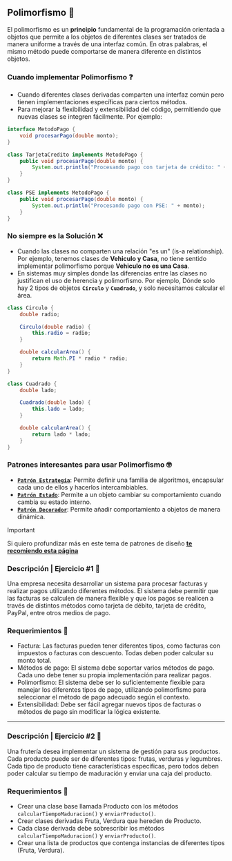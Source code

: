 ## Polimorfismo 🫘

El polimorfismo es un **principio** fundamental de la programación orientada a objetos que permite a los objetos de diferentes clases ser tratados de manera uniforme a través de una interfaz común. En otras palabras, el mismo método puede comportarse de manera diferente en distintos objetos.

### Cuando implementar Polimorfismo ❓

- Cuando diferentes clases derivadas comparten una interfaz común pero tienen implementaciones específicas para ciertos métodos.
- Para mejorar la flexibilidad y extensibilidad del código, permitiendo que nuevas clases se integren fácilmente. Por ejemplo:

```java
interface MetodoPago {
    void procesarPago(double monto);
}

class TarjetaCredito implements MetodoPago {
    public void procesarPago(double monto) {
        System.out.println("Procesando pago con tarjeta de crédito: " + monto);
    }
}

class PSE implements MetodoPago {
    public void procesarPago(double monto) {
        System.out.println("Procesando pago con PSE: " + monto);
    }
}

```

### No siempre es la Solución ❌

- Cuando las clases no comparten una relación "es un" (is-a relationship). Por ejemplo, tenemos clases de **Vehiculo y Casa**, no tiene sentido implementar polimorfismo porque **Vehiculo no es una Casa**.
- En sistemas muy simples donde las diferencias entre las clases no justifican el uso de herencia y polimorfismo. Por ejemplo, Dónde solo hay 2 tipos de objetos **`Círculo`** y **`Cuadrado`**, y solo necesitamos calcular el área.

```java
class Circulo {
    double radio;

    Circulo(double radio) {
        this.radio = radio;
    }

    double calcularArea() {
        return Math.PI * radio * radio;
    }
}

class Cuadrado {
    double lado;

    Cuadrado(double lado) {
        this.lado = lado;
    }

    double calcularArea() {
        return lado * lado;
    }
}
```

### Patrones interesantes para usar Polimorfismo 🤓

- [**`Patrón Estrategia`**](https://refactoring.guru/es/design-patterns/strategy): Permite definir una familia de algoritmos, encapsular cada uno de ellos y hacerlos intercambiables.
- [**`Patrón Estado`**](https://refactoring.guru/es/design-patterns/state): Permite a un objeto cambiar su comportamiento cuando cambia su estado interno.
- [**`Patrón Decorador`**](https://refactoring.guru/es/design-patterns/decorator): Permite añadir comportamiento a objetos de manera dinámica.

> [!IMPORTANT]
> Si quiero profundizar más en este tema de patrones de diseño [**te recomiendo esta página**](https://refactoring.guru/es/design-patterns)

### Descripción | Ejercicio #1 📄

Una empresa necesita desarrollar un sistema para procesar facturas y realizar pagos utilizando diferentes métodos. El sistema debe permitir que las facturas se calculen de manera flexible y que los pagos se realicen a través de distintos métodos como tarjeta de débito, tarjeta de crédito, PayPal, entre otros medios de pago.

### Requerimientos 📝

- Factura: Las facturas pueden tener diferentes tipos, como facturas con impuestos o facturas con descuento. Todas deben poder calcular su monto total.
- Métodos de pago: El sistema debe soportar varios métodos de pago. Cada uno debe tener su propia implementación para realizar pagos.
- Polimorfismo: El sistema debe ser lo suficientemente flexible para manejar los diferentes tipos de pago, utilizando polimorfismo para seleccionar el método de pago adecuado según el contexto.
- Extensibilidad: Debe ser fácil agregar nuevos tipos de facturas o métodos de pago sin modificar la lógica existente.

---

### Descripción | Ejercicio #2 📄

Una frutería desea implementar un sistema de gestión para sus productos. Cada producto puede ser de diferentes tipos: frutas, verduras y legumbres. Cada tipo de producto tiene características específicas, pero todos deben poder calcular su tiempo de maduración y enviar una caja del producto.

### Requerimientos 📝

- Crear una clase base llamada Producto con los métodos `calcularTiempoMaduracion()` y `enviarProducto()`.
- Crear clases derivadas Fruta, Verdura que hereden de Producto.
- Cada clase derivada debe sobrescribir los métodos `calcularTiempoMaduracion()` y `enviarProducto()`.
- Crear una lista de productos que contenga instancias de diferentes tipos (Fruta, Verdura).
